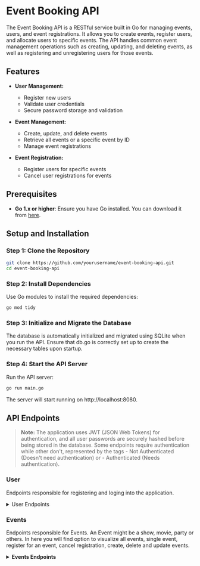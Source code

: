 # Event Booking API

The Event Booking API is a RESTful service built in Go for managing events, users, and event registrations. It allows you to create events, register users, and allocate users to specific events. The API handles common event management operations such as creating, updating, and deleting events, as well as registering and unregistering users for those events.

## Features

- **User Management:**
  - Register new users
  - Validate user credentials
  - Secure password storage and validation

- **Event Management:**
  - Create, update, and delete events
  - Retrieve all events or a specific event by ID
  - Manage event registrations

- **Event Registration:**
  - Register users for specific events
  - Cancel user registrations for events

## Prerequisites

- **Go 1.x or higher**: Ensure you have Go installed. You can download it from [here](https://golang.org/dl/).

## Setup and Installation

### Step 1: Clone the Repository

```bash
git clone https://github.com/yourusername/event-booking-api.git
cd event-booking-api
```

### Step 2: Install Dependencies
Use Go modules to install the required dependencies:
```bash
go mod tidy
```

### Step 3: Initialize and Migrate the Database
The database is automatically initialized and migrated using SQLite when you run the API. Ensure that db.go is correctly set up to create the necessary tables upon startup.

### Step 4: Start the API Server
Run the API server:
```bash
go run main.go
```
The server will start running on http://localhost:8080.

## API Endpoints

> **Note:** The application uses JWT (JSON Web Tokens) for authentication, and all user passwords are securely hashed before being stored in the database. Some endpoints require authentication while other don't, represented by the tags - Not Authenticated (Doesn't need authentication) or - Authenticated (Needs authentication).

### User
Endpoints responsible for registering and loging into the application.

<details>
  <summary>User Endpoints</summary>
  
#### Register a New User - Not Authenticated

- **Endpoint**: `POST /signup`
- **Request Body**:
  ```json
  {
    "email": "user@example.com",
    "password": "securepassword"
  }

#### Login - Not Authenticated

- **Endpoint**: `POST /login`
- **Request Body**:
  ```json
  {
    "email": "user@example.com",
    "password": "securepassword"
  }
</details>

### Events
Endpoints responsible for Events. An Event might be a show, movie, party or others. In here you will find option to visualize all events, single event, register for an event, cancel registration, create, delete and update events.

<details>
  <summary><strong>Events Endpoints</strong></summary>
  <br>
<details>
  <summary>Get All Events - Not Authenticated</summary>
  
- **Endpoint**: `GET /events`
- **Response Body**:
  ```json
  [
    {
      "ID": 1,
      "Name": "Sample Event",
      "Description": "This is a sample description of an event.",
      "Location": "1234 Sample Street, Example City, 90210",
      "DateTime": "2023-04-25T15:04:05Z",
      "UserID": 1
    },
    {
      "ID": 2,
      "Name": "Sample Event",
      "Description": "This is a sample description of an event.",
      "Location": "1234 Sample Street, Example City, 90210",
      "DateTime": "2023-04-25T15:04:05Z",
      "UserID": 1
    }
  ]

</details>

<details>
  <summary>Get Single Event - Not Authenticated</summary>
  
- **Endpoint**: `GET /events/:userId`
- **Response Body**:
  ```json
  {
    "ID": 2,
    "Name": "Sample Event",
    "Description": "This is a sample description of an event.",
    "Location": "1234 Sample Street, Example City, 90210",
    "DateTime": "2023-04-25T15:04:05Z",
    "UserID": 1
  }

</details>

<details>
  <summary>Register Logged User to an Event - Authenticated</summary>
  
- **Endpoint**: `POST /events/:eventId/register`
- **Headers**:
  - content-type: application/json
  - Authorization: jwt
- **Response Body**:
  ```json
  {
    "message": "Registration created succesfully",
    "registrationID": 3
  }

</details>

<details>
  <summary>Update Event - Authenticated</summary>
  
- **Endpoint**: `PUT /events/:eventId`
- **Headers**:
  - content-type: application/json
  - Authorization: jwt
- **Request Body**:
  ```json
  {
    "Name": "Sample Event",
    "Description": "This is a sample description of an event.",
    "Location": "1234 Sample Street, Example City, 90210",
    "DateTime": "2023-04-25T15:04:05Z"
  } 
- **Response Body**:
  ```json
  {
    "message": "Event updated succesfully"
  }

</details>

<details>
  <summary>Create Event - Authenticated</summary>
  
- **Endpoint**: `POST /events`
- **Headers**:
  - content-type: application/json
  - Authorization: jwt
- **Request Body**:
  ```json
  {
    "Name": "Sample Event",
    "Description": "This is a sample description of an event.",
    "Location": "1234 Sample Street, Example City, 90210",
    "DateTime": "2023-04-25T15:04:05Z"
  }
- **Response Body**:
  ```json
  {
    "event": {
      "ID": 3,
      "Name": "Sample Event",
      "Description": "This is a sample description of an event.",
      "Location": "1234 Sample Street, Example City, 90210",
      "DateTime": "2023-04-25T15:04:05Z",
      "UserID": 2
    },
    "message": "Event Created!"
  }

</details>

<details>
  <summary>Delete Event - Authenticated</summary>
  
- **Endpoint**: `DELETE /events/:eventId`
- **Headers**:
  - content-type: application/json
  - Authorization: jwt
- **Response Body**:
  ```json
  {
    "message": "Deleted the Event succesfully!"
  }

</details>

<details>
  <summary>Cancel registration of logged User on an event- Authenticated</summary>
  
- **Endpoint**: `DELETE /events/:eventId/register`
- **Headers**:
  - content-type: application/json
  - Authorization: jwt
- **Response Body**:
  ```json
  {
    "message": "Registration Canceled!"
  }

</details>
</details>
